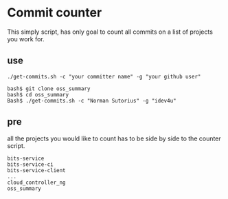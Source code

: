 # Commit counter

This simply script, has only goal to count all commits on a list of projects you work for.

## use


`./get-commits.sh -c "your committer name" -g "your github user" `
```
bash$ git clone oss_summary
bash$ cd oss_summary
Bash$ ./get-commits.sh -c "Norman Sutorius" -g "idev4u"
```

## pre
all the projects you would like to count has to be side by side to the counter script.

```
bits-service
bits-service-ci
bits-service-client
...
cloud_controller_ng
oss_summary
```
